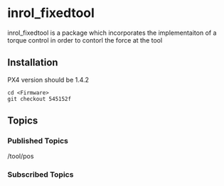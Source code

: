# inrol_fixedtool

inrol_fixedtool is a package which incorporates the implementaiton of a torque control in order to contorl the force at the tool

## Installation
PX4 version should be 1.4.2

```
cd <Firmware>
git checkout 545152f
```

## Topics
### Published Topics
/tool/pos

### Subscribed Topics
